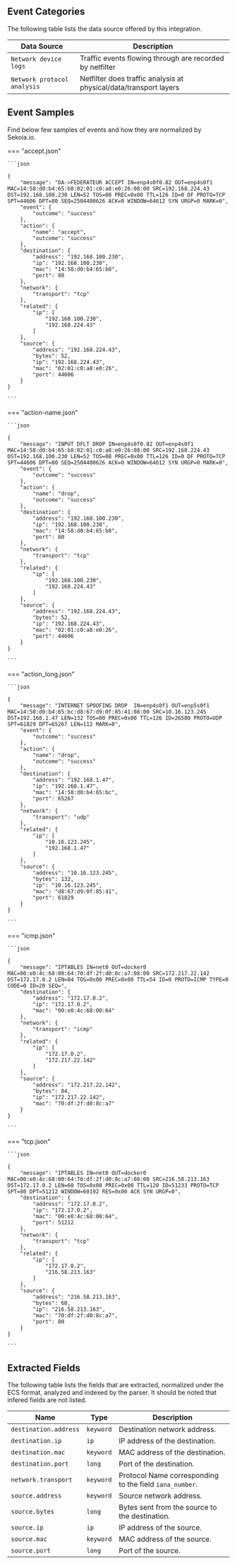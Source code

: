
## Event Categories


The following table lists the data source offered by this integration.

| Data Source | Description                          |
| ----------- | ------------------------------------ |
| `Network device logs` | Traffic events flowing through are recorded by netfilter |
| `Network protocol analysis` | Netfilter does traffic analysis at physical/data/transport layers |








## Event Samples

Find below few samples of events and how they are normalized by Sekoia.io.


=== "accept.json"

    ```json
	
    {
        "message": "DA->FEDERATEUR ACCEPT IN=enp4s0f0.82 OUT=enp4s0f1 MAC=14:58:d0:b4:65:b8:02:01:c0:a8:e0:26:08:00 SRC=192.168.224.43 DST=192.168.100.230 LEN=52 TOS=08 PREC=0x00 TTL=126 ID=0 DF PROTO=TCP SPT=44606 DPT=80 SEQ=2504400626 ACK=0 WINDOW=64612 SYN URGP=0 MARK=0",
        "event": {
            "outcome": "success"
        },
        "action": {
            "name": "accept",
            "outcome": "success"
        },
        "destination": {
            "address": "192.168.100.230",
            "ip": "192.168.100.230",
            "mac": "14:58:d0:b4:65:b8",
            "port": 80
        },
        "network": {
            "transport": "tcp"
        },
        "related": {
            "ip": [
                "192.168.100.230",
                "192.168.224.43"
            ]
        },
        "source": {
            "address": "192.168.224.43",
            "bytes": 52,
            "ip": "192.168.224.43",
            "mac": "02:01:c0:a8:e0:26",
            "port": 44606
        }
    }
    	
	```


=== "action-name.json"

    ```json
	
    {
        "message": "INPUT DFLT DROP IN=enp4s0f0.82 OUT=enp4s0f1 MAC=14:58:d0:b4:65:b8:02:01:c0:a8:e0:26:08:00 SRC=192.168.224.43 DST=192.168.100.230 LEN=52 TOS=08 PREC=0x00 TTL=126 ID=0 DF PROTO=TCP SPT=44606 DPT=80 SEQ=2504400626 ACK=0 WINDOW=64612 SYN URGP=0 MARK=0",
        "event": {
            "outcome": "success"
        },
        "action": {
            "name": "drop",
            "outcome": "success"
        },
        "destination": {
            "address": "192.168.100.230",
            "ip": "192.168.100.230",
            "mac": "14:58:d0:b4:65:b8",
            "port": 80
        },
        "network": {
            "transport": "tcp"
        },
        "related": {
            "ip": [
                "192.168.100.230",
                "192.168.224.43"
            ]
        },
        "source": {
            "address": "192.168.224.43",
            "bytes": 52,
            "ip": "192.168.224.43",
            "mac": "02:01:c0:a8:e0:26",
            "port": 44606
        }
    }
    	
	```


=== "action_long.json"

    ```json
	
    {
        "message": "INTERNET SPOOFING DROP  IN=enp4s0f1 OUT=enp5s0f1 MAC=14:58:d0:b4:65:bc:d8:67:d9:0f:85:41:08:00 SRC=10.16.123.245 DST=192.168.1.47 LEN=132 TOS=00 PREC=0x00 TTL=126 ID=26580 PROTO=UDP SPT=61829 DPT=65267 LEN=112 MARK=0",
        "event": {
            "outcome": "success"
        },
        "action": {
            "name": "drop",
            "outcome": "success"
        },
        "destination": {
            "address": "192.168.1.47",
            "ip": "192.168.1.47",
            "mac": "14:58:d0:b4:65:bc",
            "port": 65267
        },
        "network": {
            "transport": "udp"
        },
        "related": {
            "ip": [
                "10.16.123.245",
                "192.168.1.47"
            ]
        },
        "source": {
            "address": "10.16.123.245",
            "bytes": 132,
            "ip": "10.16.123.245",
            "mac": "d8:67:d9:0f:85:41",
            "port": 61829
        }
    }
    	
	```


=== "icmp.json"

    ```json
	
    {
        "message": "IPTABLES IN=net0 OUT=docker0 MAC=00:e0:4c:68:00:64:70:df:2f:d0:8c:a7:08:00 SRC=172.217.22.142 DST=172.17.0.2 LEN=84 TOS=0x00 PREC=0x00 TTL=54 ID=0 PROTO=ICMP TYPE=0 CODE=0 ID=20 SEQ=",
        "destination": {
            "address": "172.17.0.2",
            "ip": "172.17.0.2",
            "mac": "00:e0:4c:68:00:64"
        },
        "network": {
            "transport": "icmp"
        },
        "related": {
            "ip": [
                "172.17.0.2",
                "172.217.22.142"
            ]
        },
        "source": {
            "address": "172.217.22.142",
            "bytes": 84,
            "ip": "172.217.22.142",
            "mac": "70:df:2f:d0:8c:a7"
        }
    }
    	
	```


=== "tcp.json"

    ```json
	
    {
        "message": "IPTABLES IN=net0 OUT=docker0 MAC=00:e0:4c:68:00:64:70:df:2f:d0:8c:a7:08:00 SRC=216.58.213.163 DST=172.17.0.2 LEN=60 TOS=0x00 PREC=0x00 TTL=120 ID=51233 PROTO=TCP SPT=80 DPT=51212 WINDOW=60192 RES=0x00 ACK SYN URGP=0",
        "destination": {
            "address": "172.17.0.2",
            "ip": "172.17.0.2",
            "mac": "00:e0:4c:68:00:64",
            "port": 51212
        },
        "network": {
            "transport": "tcp"
        },
        "related": {
            "ip": [
                "172.17.0.2",
                "216.58.213.163"
            ]
        },
        "source": {
            "address": "216.58.213.163",
            "bytes": 60,
            "ip": "216.58.213.163",
            "mac": "70:df:2f:d0:8c:a7",
            "port": 80
        }
    }
    	
	```





## Extracted Fields

The following table lists the fields that are extracted, normalized under the ECS format, analyzed and indexed by the parser. It should be noted that infered fields are not listed.

| Name | Type | Description                |
| ---- | ---- | ---------------------------|
|`destination.address` | `keyword` | Destination network address. |
|`destination.ip` | `ip` | IP address of the destination. |
|`destination.mac` | `keyword` | MAC address of the destination. |
|`destination.port` | `long` | Port of the destination. |
|`network.transport` | `keyword` | Protocol Name corresponding to the field `iana_number`. |
|`source.address` | `keyword` | Source network address. |
|`source.bytes` | `long` | Bytes sent from the source to the destination. |
|`source.ip` | `ip` | IP address of the source. |
|`source.mac` | `keyword` | MAC address of the source. |
|`source.port` | `long` | Port of the source. |

